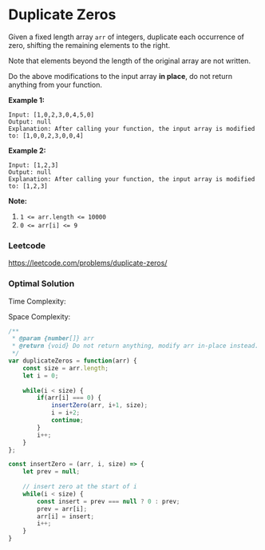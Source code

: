 # Duplicate Zeros

Given a fixed length array `arr` of integers, duplicate each occurrence of zero, shifting the remaining elements to the right.

Note that elements beyond the length of the original array are not written.

Do the above modifications to the input array **in place**, do not return anything from your function.

 

**Example 1:**

```
Input: [1,0,2,3,0,4,5,0]
Output: null
Explanation: After calling your function, the input array is modified to: [1,0,0,2,3,0,0,4]
```

**Example 2:**

```
Input: [1,2,3]
Output: null
Explanation: After calling your function, the input array is modified to: [1,2,3]
```

 

**Note:**

1. `1 <= arr.length <= 10000`
2. `0 <= arr[i] <= 9`



### Leetcode

https://leetcode.com/problems/duplicate-zeros/



### Optimal Solution

Time Complexity: 

Space Complexity:

```js
/**
 * @param {number[]} arr
 * @return {void} Do not return anything, modify arr in-place instead.
 */
var duplicateZeros = function(arr) {
    const size = arr.length;
    let i = 0;
    
    while(i < size) {
        if(arr[i] === 0) {
            insertZero(arr, i+1, size);
            i = i+2;
            continue;
        }
        i++;
    }
};

const insertZero = (arr, i, size) => {
    let prev = null;
    
    // insert zero at the start of i
    while(i < size) {
        const insert = prev === null ? 0 : prev;
        prev = arr[i];
        arr[i] = insert;
        i++;
    }
}
```
